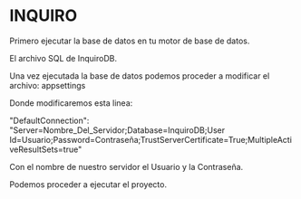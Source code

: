 # INQUIRO

Primero ejecutar la base de datos en tu motor de base de datos.

El archivo SQL de InquiroDB.

Una vez ejecutada la base de datos podemos proceder a modificar el archivo: appsettings

Donde modificaremos esta linea:     

"DefaultConnection": "Server=Nombre_Del_Servidor;Database=InquiroDB;User Id=Usuario;Password=Contraseña;TrustServerCertificate=True;MultipleActiveResultSets=true"

Con el nombre de nuestro servidor el Usuario y la Contraseña.

Podemos proceder a ejecutar el proyecto.
